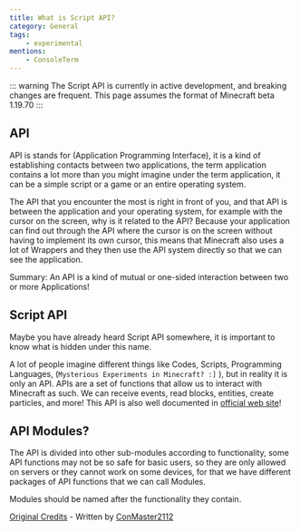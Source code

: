 ```yaml
---
title: What is Script API?
category: General
tags:
    - experimental
mentions:
    - ConsoleTerm
---
```


::: warning
The Script API is currently in active development, and breaking changes are frequent. This page assumes the format of Minecraft beta 1.19.70
:::

## API
API is stands for (Application Programming Interface), it is a kind of establishing contacts between two applications, the term application contains a lot more than you might imagine under the term application, it can be a simple script or a game or an entire operating system.

The API that you encounter the most is right in front of you, and that API is between the application and your operating system, for example with the cursor on the screen, why is it related to the API? Because your application can find out through the API where the cursor is on the screen without having to implement its own cursor, this means that Minecraft also uses a lot of Wrappers and they then use the API system directly so that we can see the application.

Summary: An API is a kind of mutual or one-sided interaction between two or more Applications!

## Script API

Maybe you have already heard Script API somewhere, it is important to know what is hidden under this name.

A lot of people imagine different things like Codes, Scripts, Programming Languages, (`Mysterious Experiments in Minecraft? :]` ), but in reality it is only an API. APIs are a set of functions that allow us to interact with Minecraft as such. We can receive events, read blocks, entities, create particles, and more! This API is also well documented in [official web site](https://learn.microsoft.com/en-us/minecraft/creator/scriptapi/minecraft/server/minecraft-server)!

## API Modules?

The API is divided into other sub-modules according to functionality, some API functions may not be so safe for basic users, so they are only allowed on servers or they cannot work on some devices, for that we have different packages of API functions that we can call Modules.

Modules should be named after the functionality they contain.

[Original Credits](https://github.com/JaylyDev/ScriptAPI/tree/main/docs/MinecraftApi#readme) - Written by [ConMaster2112](https://github.com/ConsoleTerm)